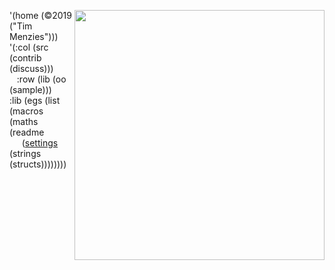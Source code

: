 <img align=right 
     width=400
     src="https://imgs.xkcd.com/comics/lisp_cycles.png">
'(home (©2019 ("Tim Menzies"))) <br>
'(:col (src (contrib (discuss)))<br>
&nbsp;&nbsp; :row (lib (oo (sample)))
&nbsp;&nbsp;  :lib (egs (list (macros (maths (readme <br>
&nbsp;&nbsp;&nbsp;&nbsp;  ([settings](/lib/settings) (strings (structs))))))))


